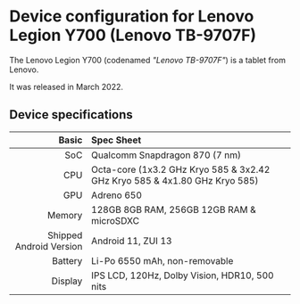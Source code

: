 Device configuration for Lenovo Legion Y700 (Lenovo TB-9707F)
=========================================

The Lenovo Legion Y700 (codenamed _"Lenovo TB-9707F"_) is a tablet from Lenovo.

It was released in March 2022.

## Device specifications

Basic   | Spec Sheet
-------:|:-------------------------
SoC     | Qualcomm Snapdragon 870 (7 nm)
CPU     | Octa-core (1x3.2 GHz Kryo 585 & 3x2.42 GHz Kryo 585 & 4x1.80 GHz Kryo 585)
GPU     | Adreno 650
Memory  | 128GB 8GB RAM, 256GB 12GB RAM & microSDXC
Shipped Android Version | Android 11, ZUI 13
Battery | Li-Po 6550 mAh, non-removable
Display | IPS LCD, 120Hz, Dolby Vision, HDR10, 500 nits
